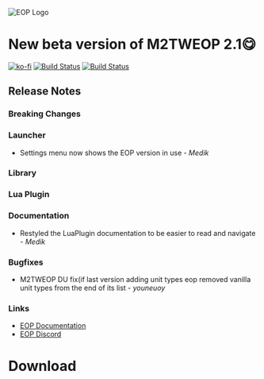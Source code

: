![EOP Logo](https://i.imgur.com/jqzoYoQ.png)

# New beta version of M2TWEOP 2.1😋

 [![ko-fi](https://ko-fi.com/img/githubbutton_sm.svg)](https://ko-fi.com/D1D4DZTHG)
 [![Build Status](https://img.shields.io/discord/713369537948549191?color=red&label=Discord&style=for-the-badge)](https://discord.gg/Epqjm8u2WK)
 [![Build Status](https://img.shields.io/github/v/release/youneuoy/M2TWEOP-library?label=Download&style=for-the-badge)](#download)


## **Release Notes**

### **Breaking Changes**

### **Launcher**
- Settings menu now shows the EOP version in use - *Medik*

### **Library**

### **Lua Plugin**

### **Documentation**
- Restyled the LuaPlugin documentation to be easier to read and navigate - *Medik*

### **Bugfixes**
- M2TWEOP DU fix(if last version adding unit types eop removed vanilla unit types from the end of its list - *youneuoy*

### **Links**
* [EOP Documentation](https://youneuoy.github.io/M2TWEOP-library/)
* [EOP Discord](https://discord.gg/cG2Paep9)

# Download
<a id="download"></a>